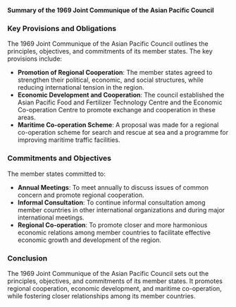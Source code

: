 **Summary of the 1969 Joint Communique of the Asian Pacific Council**

### Key Provisions and Obligations

The 1969 Joint Communique of the Asian Pacific Council outlines the principles, objectives, and commitments of its member states. The key provisions include:

*   **Promotion of Regional Cooperation**: The member states agreed to strengthen their political, economic, and social structures, while reducing international tension in the region.
*   **Economic Development and Cooperation**: The council established the Asian Pacific Food and Fertilizer Technology Centre and the Economic Co-operation Centre to promote exchange and cooperation in these areas.
*   **Maritime Co-operation Scheme**: A proposal was made for a regional co-operation scheme for search and rescue at sea and a programme for improving maritime traffic facilities.

### Commitments and Objectives

The member states committed to:

*   **Annual Meetings**: To meet annually to discuss issues of common concern and promote regional cooperation.
*   **Informal Consultation**: To continue informal consultation among member countries in other international organizations and during major international meetings.
*   **Regional Co-operation**: To promote closer and more harmonious economic relations among member countries to facilitate effective economic growth and development of the region.

### Conclusion

The 1969 Joint Communique of the Asian Pacific Council sets out the principles, objectives, and commitments of its member states. It promotes regional cooperation, economic development, and maritime co-operation, while fostering closer relationships among its member countries.